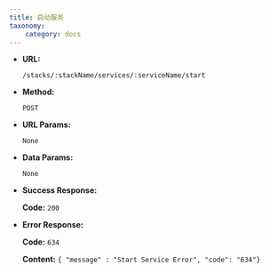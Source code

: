 ```yaml
---
title: 启动服务
taxonomy:
    category: docs
---
```


* **URL:**

    `/stacks/:stackName/services/:serviceName/start`

* **Method:**

    `POST`

* **URL Params:**

    `None`

* **Data Params:**

    `None`

* **Success Response:**

	**Code:** `200`

* **Error Response:**

	**Code:** `634`
  	
  	**Content:** `{ "message" : "Start Service Error", "code": "634"}`